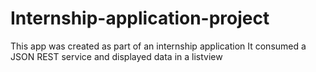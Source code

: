 # Internship-application-project
This app was created as part of an internship application
It consumed a JSON REST service and displayed data in a listview
